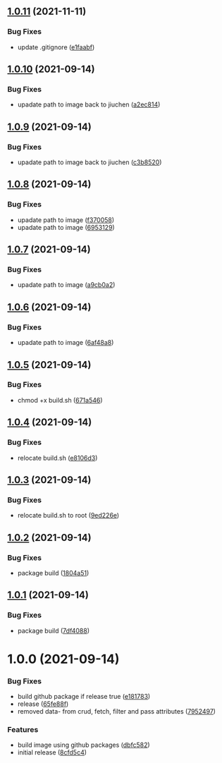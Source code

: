 ## [1.0.11](https://github.com/CoCreate-app/CoCreate-node-autoscaler/compare/v1.0.10...v1.0.11) (2021-11-11)


### Bug Fixes

* update .gitignore ([e1faabf](https://github.com/CoCreate-app/CoCreate-node-autoscaler/commit/e1faabf582040077afa72d9fd97209fc1b1903f9))

## [1.0.10](https://github.com/CoCreate-app/CoCreate-node-autoscaler/compare/v1.0.9...v1.0.10) (2021-09-14)


### Bug Fixes

* upadate path to image back to jiuchen ([a2ec814](https://github.com/CoCreate-app/CoCreate-node-autoscaler/commit/a2ec814e8bbb9a25208c174801fb4fe3a50f1cf8))

## [1.0.9](https://github.com/CoCreate-app/CoCreate-node-autoscaler/compare/v1.0.8...v1.0.9) (2021-09-14)


### Bug Fixes

* upadate path to image back to jiuchen ([c3b8520](https://github.com/CoCreate-app/CoCreate-node-autoscaler/commit/c3b8520ec06a0799efd6bb519fffadc83f456d5e))

## [1.0.8](https://github.com/CoCreate-app/CoCreate-node-autoscaler/compare/v1.0.7...v1.0.8) (2021-09-14)


### Bug Fixes

* upadate path to image ([f370058](https://github.com/CoCreate-app/CoCreate-node-autoscaler/commit/f3700584300b325eca4028e1f41b0f5d673f3268))
* upadate path to image ([6953129](https://github.com/CoCreate-app/CoCreate-node-autoscaler/commit/6953129dd6e971bee59c64e37169c624d5e850a5))

## [1.0.7](https://github.com/CoCreate-app/CoCreate-node-autoscaler/compare/v1.0.6...v1.0.7) (2021-09-14)


### Bug Fixes

* upadate path to image ([a9cb0a2](https://github.com/CoCreate-app/CoCreate-node-autoscaler/commit/a9cb0a249b3056696a471b33a552f1b628cfc960))

## [1.0.6](https://github.com/CoCreate-app/CoCreate-node-autoscaler/compare/v1.0.5...v1.0.6) (2021-09-14)


### Bug Fixes

* upadate path to image ([6af48a8](https://github.com/CoCreate-app/CoCreate-node-autoscaler/commit/6af48a82acbf501264af938fbde80767014b308c))

## [1.0.5](https://github.com/CoCreate-app/CoCreate-node-autoscaler/compare/v1.0.4...v1.0.5) (2021-09-14)


### Bug Fixes

* chmod +x build.sh ([671a546](https://github.com/CoCreate-app/CoCreate-node-autoscaler/commit/671a54660eb13ba1df244aca659199265a2baa9b))

## [1.0.4](https://github.com/CoCreate-app/CoCreate-node-autoscaler/compare/v1.0.3...v1.0.4) (2021-09-14)


### Bug Fixes

* relocate build.sh ([e8106d3](https://github.com/CoCreate-app/CoCreate-node-autoscaler/commit/e8106d324b14af57eeff90281c32ea8c0d43010c))

## [1.0.3](https://github.com/CoCreate-app/CoCreate-node-autoscaler/compare/v1.0.2...v1.0.3) (2021-09-14)


### Bug Fixes

* relocate build.sh to root ([9ed226e](https://github.com/CoCreate-app/CoCreate-node-autoscaler/commit/9ed226e4d97a7d3adfa21c84caa3b2db612a58b1))

## [1.0.2](https://github.com/CoCreate-app/CoCreate-node-autoscaler/compare/v1.0.1...v1.0.2) (2021-09-14)


### Bug Fixes

* package build ([1804a51](https://github.com/CoCreate-app/CoCreate-node-autoscaler/commit/1804a51ff10a54179c344de0db0b16fb08f09510))

## [1.0.1](https://github.com/CoCreate-app/CoCreate-node-autoscaler/compare/v1.0.0...v1.0.1) (2021-09-14)


### Bug Fixes

* package build ([7df4088](https://github.com/CoCreate-app/CoCreate-node-autoscaler/commit/7df408887c8d501874fdf76ab6b053fad30d8d67))

# 1.0.0 (2021-09-14)


### Bug Fixes

* build github package if release true ([e181783](https://github.com/CoCreate-app/CoCreate-node-autoscaler/commit/e18178329f869f33812c914bd5fdcedb952ead52))
* release ([65fe88f](https://github.com/CoCreate-app/CoCreate-node-autoscaler/commit/65fe88f9d248a1905d566e2cbe4e2bea19396e1b))
* removed data- from crud, fetch, filter and pass attributes ([7952497](https://github.com/CoCreate-app/CoCreate-node-autoscaler/commit/7952497cdca7756f02758384b593a583b60ba0bf))


### Features

* build image using github packages ([dbfc582](https://github.com/CoCreate-app/CoCreate-node-autoscaler/commit/dbfc582f2034ed8ed9ce736cd7c05264d343135b))
* initial release ([8cfd5c4](https://github.com/CoCreate-app/CoCreate-node-autoscaler/commit/8cfd5c4437a028eb0a9983e695505db314f890e3))
